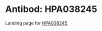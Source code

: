 # Antibod: HPA038245


    


Landing page for [HPA038245](http://www.proteinatlas.org/search/HPA038245).
